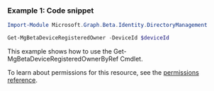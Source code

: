 ### Example 1: Code snippet

```powershell
Import-Module Microsoft.Graph.Beta.Identity.DirectoryManagement

Get-MgBetaDeviceRegisteredOwner -DeviceId $deviceId
```
This example shows how to use the Get-MgBetaDeviceRegisteredOwnerByRef Cmdlet.

To learn about permissions for this resource, see the [permissions reference](/graph/permissions-reference).

